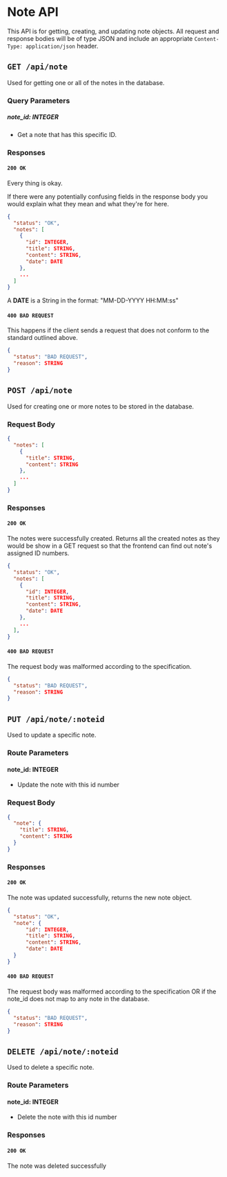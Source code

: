 # Note API

This API is for getting, creating, and updating note objects. All request and response bodies will be of type JSON and include an
appropriate `Content-Type: application/json` header.

## `GET /api/note`

Used for getting one or all of the notes in the database.

### Query Parameters

##### note_id: INTEGER

- Get a note that has this specific ID.

### Responses

#### `200 OK`

Every thing is okay.

If there were any potentially confusing fields in the response body you
would explain what they mean and what they're for here.

```json
{
  "status": "OK",
  "notes": [
    {
      "id": INTEGER,
      "title": STRING,
      "content": STRING,
      "date": DATE
    },
    ...
  ]
}
```

A **DATE** is a String in the format: "MM-DD-YYYY HH:MM:ss"


#### `400 BAD REQUEST`

This happens if the client sends a request that does not conform to the standard 
outlined above.

```json
{
  "status": "BAD REQUEST",
  "reason": STRING
}
```


## `POST /api/note`

Used for creating one or more notes to be stored in the database.

### Request Body

```json
{
  "notes": [
    {
      "title": STRING,
      "content": STRING
    },
    ...
  ]
}
```

### Responses

#### `200 OK`

The notes were successfully created. Returns all the created notes as they would be show in a GET request so that the frontend can find out note's assigned ID numbers.

```json
{
  "status": "OK",
  "notes": [
    {
      "id": INTEGER,
      "title": STRING,
      "content": STRING,
      "date": DATE
    },
    ...
  ],
}
```

#### `400 BAD REQUEST`

The request body was malformed according to the specification.

```json
{
  "status": "BAD REQUEST",
  "reason": STRING
}
```


## `PUT /api/note/:noteid`

Used to update a specific note.

### Route Parameters

#### note_id: INTEGER

- Update the note with this id number

### Request Body

```json
{
  "note": {
    "title": STRING,
    "content": STRING
  }
}
```

### Responses

#### `200 OK`

The note was updated successfully, returns the new note object.

```json
{
  "status": "OK",
  "note": {
      "id": INTEGER,
      "title": STRING,
      "content": STRING,
      "date": DATE
  }
}
```

#### `400 BAD REQUEST`

The request body was malformed according to the specification OR if the note_id does not map to any note in the database.

```json
{
  "status": "BAD REQUEST",
  "reason": STRING
}
```

## `DELETE /api/note/:noteid`

Used to delete a specific note.

### Route Parameters

#### note_id: INTEGER

- Delete the note with this id number

### Responses

#### `200 OK`

The note was deleted successfully






